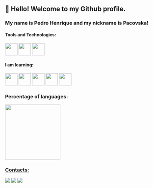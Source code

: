 ## 👋 Hello! Welcome to my Github profile.
### My name is Pedro Henrique and my nickname is Pacovska!

#### Tools and Technologies:

<img src="https://cdn.jsdelivr.net/gh/devicons/devicon/icons/cplusplus/cplusplus-original.svg" width="40" height="40" /> <img src="https://cdn.jsdelivr.net/gh/devicons/devicon/icons/python/python-original.svg" width="40" height="40" /> <img src="https://cdn.jsdelivr.net/gh/devicons/devicon/icons/git/git-original.svg" width="40" height="40" />
          

#### I am learning:

<img src="https://cdn.jsdelivr.net/gh/devicons/devicon/icons/mysql/mysql-original-wordmark.svg" width="40" height="40" /> <img src="https://cdn.jsdelivr.net/gh/devicons/devicon/icons/react/react-original.svg" width="40" height="40" /> <img src="https://cdn.jsdelivr.net/gh/devicons/devicon/icons/javascript/javascript-original.svg" width="40" height="40" /> <img src="https://cdn.jsdelivr.net/gh/devicons/devicon/icons/css3/css3-original.svg" width="40" height="40" /> <img src="https://cdn.jsdelivr.net/gh/devicons/devicon/icons/html5/html5-original.svg" width="40" height="40" />

### Percentage of languages:

<div>
<a href="https://github.com/Pacovska">
<img height="180em" src="https://github-readme-stats.vercel.app/api/top-langs/?username=Pacovska&layout=compact&langs_count=7&theme=dracula"/>
</div>

### Contacts:

<div>
<a href = "mailto:pacovska22@gmail.com"><img src="https://img.shields.io/badge/Gmail-D14836?style=for-the-badge&logo=gmail&logoColor=white" target="_blank"></a>
<a href="https://www.linkedin.com/in/pedro-henrique-pacovska-tomaz-759797200/" target="_blank"><img src="https://img.shields.io/badge/-LinkedIn-%230077B5?style=for-the-badge&logo=linkedin&logoColor=white" target="_blank"></a>   
<a href="https://instagram.com/_pacovska/" target="_blank"><img src="https://img.shields.io/badge/-Instagram-%23E4405F?style=for-the-badge&logo=instagram&logoColor=white" target="_blank"></a>
</div>
